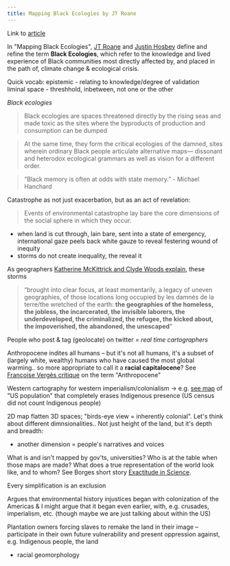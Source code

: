 ```yaml
---
title: Mapping Black Ecologies by JT Roane
---
```


Link to [article](https://crdh.rrchnm.org/essays/v02-05-mapping-black-ecologies/)

In "Mapping Black Ecologies", [JT Roane](https://twitter.com/jtroane) and [Justin Hosbey](http://anthropology.emory.edu/home/people/faculty/hosbey.html) define and refine the term **Black Ecologies**, which refer to the knowledge and lived experience of Black communities most directly affected by, and placed in the path of, climate change & ecological crisis.

Quick vocab:
epistemic - relating to knowledge/degree of validation  
liminal space - threshhold, inbetween, not one or the other

_Black ecologies_

> Black ecologies are spaces threatened directly by the rising seas
and made toxic as the sites where the byproducts of production
and consumption can be dumped

> At the same time, they form the critical ecologies of the damned,
sites wherein ordinary Black people articulate alternative maps—
dissonant and heterodox ecological grammars as well as vision for
a different order.

> “Black memory is often at odds with state memory.” - Michael Hanchard

Catastrophe as not just exacerbation, but as an act of revelation:

> Events of environmental catastrophe lay bare the core dimensions
of the social sphere in which they occur.  
- when land is cut through, lain bare, sent into a state of emergency, international gaze peels back white gauze to reveal festering wound of inequity
- storms do not create inequality, the reveal it

As geographers [Katherine McKittrick and Clyde Woods explain](https://www.worldcat.org/title/black-geographies-and-thepolitics-of-place/oclc/608374920), these storms 
> “brought into clear focus, at least momentarily, a legacy of uneven geographies, of those locations long occupied by les damnés de la terre/the wretched of the earth: **the geographies of the homeless, the jobless, the incarcerated, the invisible laborers, the underdeveloped, the criminalized, the refugee, the kicked about, the impoverished, the abandoned, the unescaped**”

People who post & tag (geolocate) on twitter = _real time cartographers_

Anthropocene indites all humans – but it's not all humans, it's a subset of (largely white, wealthy) humans who have caused the most global warming.. so more appropriate to call it a **racial capitalocene**? See   
[Françoise Vergès critique](https://www.versobooks.com/blogs/3376-racial-capitalocene) on the term "Anthropocene"

Western cartography for western imperialism/colonialism → e.g. [see map](https://twitter.com/EmmaSlager/status/1308189987087638529) of "US population" that completely erases Indigenous presence (US census did not count Indigenous people)

2D map flatten 3D spaces; "birds-eye view = inherently colonial". Let's think about different dimnsionalities.. Not just height of the land, but it's depth and breadth: 
- another dimension = people's narratives and voices 

What is and isn't mapped by gov'ts, universities? Who is at the table when those maps are made? What does a true representation of the world look like, and to whom? See Borges short story [Exactitude in Science](http://www.openculture.com/on-exactitude-in-science-by-jorge-luis-borges).

Every simplification is an exclusion

Argues that environmental history injustices began with colonization of the Americas & I might argue that it began even earlier, with, e.g. crusades, imperialism, etc. (though maybe we are just talking about within the US)

Plantation owners forcing slaves to remake the land in their image – participate in their own future vulnerability and present oppression against, e.g. Indigenous people, the land
- racial geomorphology